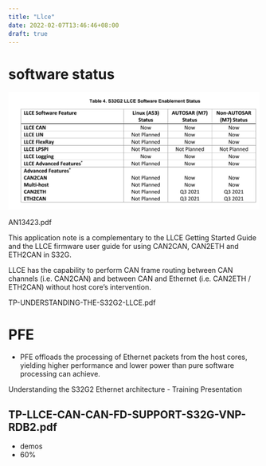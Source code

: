```yaml
---
title: "Llce"
date: 2022-02-07T13:46:46+08:00
draft: true
---
```


# software status

![from S32G2SWSS](./img/software_enalblement_status.jpg)

AN13423.pdf

This application note is a complementary to the LLCE 
Getting Started Guide and the LLCE firmware user 
guide for using CAN2CAN, CAN2ETH and ETH2CAN
in S32G.

LLCE has the capability 
to perform CAN frame routing between CAN channels 
(i.e. CAN2CAN) and between CAN and Ethernet (i.e. 
CAN2ETH / ETH2CAN) without host core’s 
intervention. 


TP-UNDERSTANDING-THE-S32G2-LLCE.pdf

# PFE

- PFE offloads the processing of Ethernet packets from the host cores, yielding higher performance and lower power than pure software processing can achieve.


Understanding the S32G2 Ethernet architecture - Training Presentation


## TP-LLCE-CAN-CAN-FD-SUPPORT-S32G-VNP-RDB2.pdf
- demos
- 60%




